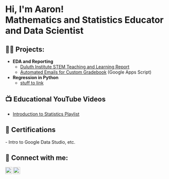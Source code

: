 <h1>Hi, I'm Aaron! <br>Mathematics and Statistics Educator and Data Scientist</h1>

<h2>👨‍💻 Projects:</h2>

- <b>EDA and Reporting</b>
  - [Duluth Institute STEM Teaching and Learning Report](https://github.com/AaronShepanik/DISTL_Report)
  - [Automated Emails for Custom Gradebook](https://github.com/AaronShepanik/Automated_Emails) (Google Apps Script)
- <b>Regression in Python</b>
  - [stuff to link ](https://github.com/url)

<h2>📺 Educational YouTube Videos</h2>

- [Introduction to Statistics Playlist](https://www.youtube.com/url)

<h2>📄 Certifications </h2>
- Intro to Google Data Studio, etc.

<h2> 🤳 Connect with me:</h2>

[<img align="left" alt="AaronShepanik | YouTube" width="22px" src="https://cdn.jsdelivr.net/npm/simple-icons@v3/icons/youtube.svg" />][youtube]
[<img align="left" alt="AaronShepanik | LinkedIn" width="22px" src="https://cdn.jsdelivr.net/npm/simple-icons@v3/icons/linkedin.svg" />][linkedin]


[youtube]: https://www.youtube.com/channel/UCktTsnTPQ23kI5IcJIbiw9Q/featured
[linkedin]: https://www.linkedin.com/in/shepanik/


<!--
**joshmadakor1/joshmadakor1** is a ✨ _special_ ✨ repository because its `README.md` (this file) appears on your GitHub profile.

Here are some ideas to get you started:

- 🔭 I’m currently working on ...
- 🌱 I’m currently learning ...
- 👯 I’m looking to collaborate on ...
- 🤔 I’m looking for help with ...
- 💬 Ask me about ...
- 📫 How to reach me: ...
- 😄 Pronouns: ...
- ⚡ Fun fact: ...
-->

